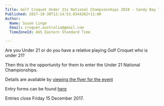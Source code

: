 ```yaml
---
Title: Golf Croquet Under 21s National Championships 2018 - Sandy Bay Tasmania
Published: 2017-10-30T12:14:53.8344282+11:00
Author:
  Name: Susan Linge
  Email: croquet.australia@gmail.com
  TimeZoneId: AUS Eastern Standard Time

---
```

Are you Under 21 or do you have a relative playing Golf Croquet who is under 21?

Then this is the opportunity for them to enter the Under 21 National Championships.

Details are available by [viewing the flyer for the event](http://croquet-australia.com.au/under-21-flyer)

Entry forms can be found [here](http://croquet-australia.com.au/tournaments)

Entries close Friday 15 December 2017.